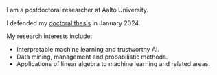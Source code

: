 I am a postdoctoral researcher at Aalto University. 

I defended my [doctoral thesis](https://aaltodoc.aalto.fi/server/api/core/bitstreams/ac917662-a4bc-4659-98a1-b3388da81e31/content) in January 2024. 

My research interests include: 
   * Interpretable machine learning and trustworthy AI. 
   * Data mining, management and probabilistic methods.
   * Applications of linear algebra to machine learning and related areas. 
